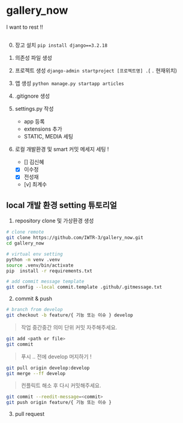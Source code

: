 # gallery_now

I want to rest !!

##

0. 장고 설치
   `pip install django==3.2.18`

1. 의존성 파일 생성

2. 프로젝트 생성
   `django-admin startproject [프로젝트명] .`( `.` 현재위치)

3. 앱 생성
   `python manage.py startapp articles`

4. .gitignore 생성

5. settings.py 작성

   - app 등록
   - extensions 추가
   - STATIC, MEDIA 세팅

6. 로컬 개발환경 및 smart 커밋 메세지 세팅 !

   - [] 김신혜
   - [x] 이수정
   - [x] 전성재
   - [v] 최계수


## local 개발 환경 setting 튜토리얼

1. repository clone 및 가상환경 생성

```bash
# clone remote
git clone https://github.com/IWTR-3/gallery_now.git
cd gallery_now

# virtual env setting
python -m venv .venv
source .venv/bin/activate
pip  install -r requirements.txt

# add commit message template
git config --local commit.template .github/.gitmessage.txt
```

2. commit & push

```bash
# branch from develop
git checkout -b feature/{ 기능 또는 이슈 } develop
```

> 작업 중간중간 의미 단위 커밋 자주해주세요.

```bash
git add <path or file>
git commit
```

> 푸시 .. 전에 develop 머지하기 !

```bash
git pull origin develop:develop
git merge --ff develop
```

> 컨플릭트 해소 후 다시 커밋해주세요.

```bash
git commit --reedit-message=<commit>
git push origin feature/{ 기능 또는 이슈 }
```

3. pull request
